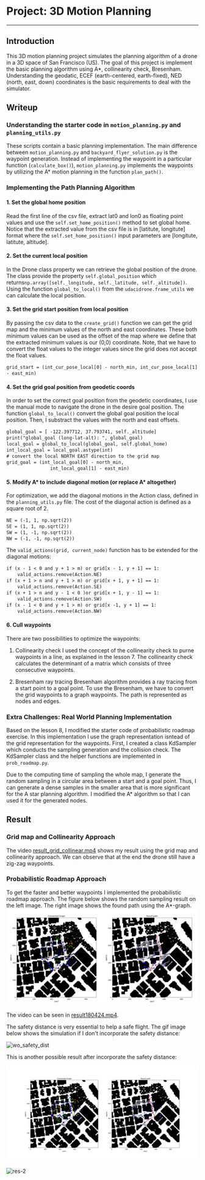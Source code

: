 # Project: 3D Motion Planning

---

## Introduction
This 3D motion planning project simulates the planning algorithm of a drone in a 3D space of San Francisco (US). The goal of this project is implement the basic planning algorithm using A*, collinearity check, Bresenham. Understanding the geodatic, ECEF (earth-centered, earth-fixed), NED (north, east, down) coordinates is the basic requirements to deal with the simulator.



## Writeup

### Understanding the starter code in `motion_planning.py` and `planning_utils.py`
These scripts contain a basic planning implementation. The main difference between `motion_planning.py` and `backyard_flyer_solution.py` is the waypoint generation. Instead of implementing the waypoint in a particular function (`calculate_box()`), `motion_planning.py` implements the waypoints by utilizing the A* motion planning in the function `plan_path()`.


### Implementing the Path Planning Algorithm

#### 1. Set the global home position
Read the first line of the csv file, extract lat0 and lon0 as floating point values and use the `self.set_home_position()` method to set global home. Notice that the extracted value from the csv file is in [latitute, longitute] format where the  `self.set_home_position()` input parameters are [longitute, latitute, altitude].


#### 2. Set the current local position
In the Drone class property we can retrieve the global position of the drone. The class provide the property `self.global_position` which returns`np.array([self._longitude, self._latitude, self._altitude])`. Using the function `global_to_local()` from the `udacidrone.frame_utils` we can calculate the local position.

#### 3. Set the grid start position from local position
By passing the csv data to the `create_grid()` function we can get the grid map and the minimum values of the north and east coordinates. These both minimum values can be used as the offset of the map where we define that the extracted minimum values is our (0,0) coordinate. Note, that we have to convert the float values to the integer values since the grid does not accept the float values.
```
grid_start = (int_cur_pose_local[0] - north_min, int_cur_pose_local[1] - east_min)
```

#### 4. Set the grid goal position from geodetic coords
In order to set the correct goal position from the geodetic coordinates, I use the manual mode to navigate the drone in the desire goal position. The function `global_to_local()` convert the global goal position the local position. Then, I substract the values with the north and east offsets.

```
global_goal = [ -122.397712, 37.793741, self._altitude] 
print("global_goal (long-lat-alt): ", global_goal)
local_goal = global_to_local(global_goal, self.global_home) 
int_local_goal = local_goal.astype(int)
# convert the local NORTH EAST direction to the grid map
grid_goal = (int_local_goal[0] - north_min, 
                int_local_goal[1] - east_min)
```

#### 5. Modify A* to include diagonal motion (or replace A* altogether)
For optimization, we add the diagonal motions in the Action class, defined in the `planning_utils.py` file. The cost of the diagonal action is defined as a square root of 2.

    NE = (-1, 1, np.sqrt(2))
    SE = (1, 1, np.sqrt(2))
    SW = (1, -1, np.sqrt(2))
    NW = (-1, -1, np.sqrt(2))

The `valid_actions(grid, current_node)` function has to be extended for the diagonal motions:

    if (x - 1 < 0 and y + 1 > m) or grid[x - 1, y + 1] == 1:
        valid_actions.remove(Action.NE)
    if (x + 1 > n and y + 1 > m) or grid[x + 1, y + 1] == 1:
        valid_actions.remove(Action.SE)
    if (x + 1 > n and y - 1 < 0 )or grid[x + 1, y - 1] == 1:
        valid_actions.remove(Action.SW)
    if (x - 1 < 0 and y + 1 > m) or grid[x -1, y + 1] == 1:
        valid_actions.remove(Action.NW)

#### 6. Cull waypoints 

There are two possibilities to optimize the waypoints:

1. Collinearity check
 I used the concept of the collinearity check to purne waypoints in a line, as explained in the lesson 7. The collinearity check calculates the determinant of a matrix which consists of three consecutive waypoints.

2. Bresenham ray tracing
 Bresenham algorithm provides a ray tracing from a start point to a goal point. To use the Bresenham, we have to convert the grid waypoints to a graph waypoints. The path is represented as nodes and edges.

### Extra Challenges: Real World Planning Implementation
Based on the lesson 8, I modified the starter code of probabilistic roadmap exercise. In this implementation I use the graph representation isntead of the grid representation for the waypoints. First, I created a class KdSampler which conducts the sampling generation and the collision check. The KdSampler class and the helper functions are implemented in `prob_roadmap.py`. 

Due to the computing time of sampling the whole map, I generate the random sampling in a circular area between a start and a goal point. Thus, I can generate a dense samples in the smaller area that is more significant for the A star planning algorithm. I modified the A* algorithm so that I can used it for the generated nodes.


## Result
### Grid map and Collinearity Approach

The video [result_grid_collinear.mp4](./misc/result_grid_collinear.mp4) shows my result using the grid map and collinearity approach. We can observe that at the end the drone still have a zig-zag waypoints.

### Probabilistic Roadmap Approach

To get the faster and better waypoints I implemented the probabilistic roadmap approach. The figure below shows the random sampling result on the left image. The right image shows the found path using the A*-graph.
![result][result_plot]

The video can be seen in [result180424.mp4](./misc/result180424.mp4).

The safety distance is very essential to help a safe flight. The gif image below shows the simulation if I don't incorporate the safety distance:

![wo_safety_dist][wo_safety_dist]

This is another possible result after incorporate the safety distance:

![res-2-plot][res-2-plot]

![res-2][res-2]

[//]: # (References)
[result_plot]: ./misc/result180424.png
[wo_safety_dist]: ./misc/without_safety_dist.gif
[res-2]: ./misc/result180424-2.gif
[res-2-plot]: ./misc/result180424-2.png